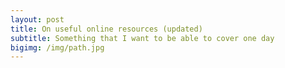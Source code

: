```yaml
---
layout: post
title: On useful online resources (updated)
subtitle: Something that I want to be able to cover one day
bigimg: /img/path.jpg
---
```

